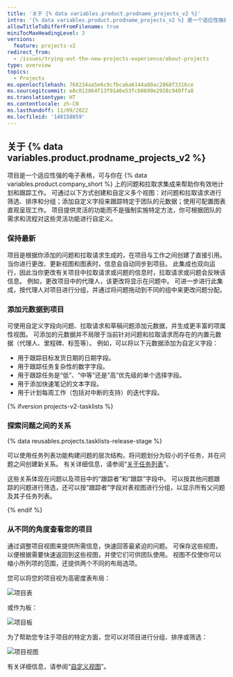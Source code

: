 ```yaml
---
title: '关于 {% data variables.product.prodname_projects_v2 %}'
intro: '{% data variables.product.prodname_projects_v2 %} 是一个适应性强的灵活工具，用于计划和跟踪 {% data variables.product.company_short %} 上的工作。'
allowTitleToDifferFromFilename: true
miniTocMaxHeadingLevel: 3
versions:
  feature: projects-v2
redirect_from:
  - /issues/trying-out-the-new-projects-experience/about-projects
type: overview
topics:
  - Projects
ms.openlocfilehash: 768234aa5e6c9cfbca6a6144a80ac2868f3316ce
ms.sourcegitcommit: e8c012864f13f9146e53fcb0699e2928c949ffa8
ms.translationtype: HT
ms.contentlocale: zh-CN
ms.lasthandoff: 11/09/2022
ms.locfileid: '148158859'
---
```

## 关于 {% data variables.product.prodname_projects_v2 %}

项目是一个适应性强的电子表格，可与你在 {% data variables.product.company_short %} 上的问题和拉取求集成来帮助你有效地计划和跟踪工作。 可通过以下方式创建和自定义多个视图：对问题和拉取请求进行筛选、排序和分组；添加自定义字段来跟踪特定于团队的元数据；使用可配置图表直观呈现工作。 项目提供灵活的功能而不是强制实施特定方法，你可根据团队的需求和流程对这些灵活功能进行自定义。

### 保持最新

项目是根据你添加的问题和拉取请求生成的，在项目与工作之间创建了直接引用。 当你进行更改、更新视图和图表时，信息会自动同步到项目。 此集成也双向运行，因此当你更改有关项目中拉取请求或问题的信息时，拉取请求或问题会反映该信息。 例如，更改项目中的代理人，该更改将显示在问题中。 可进一步进行此集成，按代理人对项目进行分组，并通过将问题拖动到不同的组中来更改问题分配。

### 添加元数据到项目

可使用自定义字段向问题、拉取请求和草稿问题添加元数据，并生成更丰富的项属性视图。 可添加的元数据并不局限于当前针对问题和拉取请求而存在的内置元数据（代理人、里程碑、标签等）。 例如，可以将以下元数据添加为自定义字段：

- 用于跟踪目标发货日期的日期字段。
- 用于跟踪任务复杂性的数字字段。
- 用于跟踪任务是“低”、“中等”还是“高”优先级的单个选择字段。
- 用于添加快速笔记的文本字段。
- 用于计划每周工作（包括对中断的支持）的迭代字段。

{% ifversion projects-v2-tasklists %}

### 探索问题之间的关系

{% data reusables.projects.tasklists-release-stage %}

可以使用任务列表功能构建问题的层次结构，将问题划分为较小的子任务，并在问题之间创建新关系。 有关详细信息，请参阅“[关于任务列表](/issues/tracking-your-work-with-issues/about-tasklists)”。

这些关系体现在问题以及项目中的“跟踪者”和“跟踪”字段中。 可以按其他问题跟踪的问题进行筛选，还可以按“跟踪者”字段对表视图进行分组，以显示所有父问题及其子任务列表。

{% endif %}

### 从不同的角度查看您的项目

通过调整项目视图来提供所需信息，快速回答最紧迫的问题。 可保存这些视图，以便根据需要快速返回到这些视图，并使它们可供团队使用。 视图不仅使你可以缩小所列项的范围，还提供两个不同的布局选项。

您可以将您的项目视为高密度表布局：

![项目表](/assets/images/help/issues/projects_table.png)

或作为板：

![项目板](/assets/images/help/issues/projects_board.png)

为了帮助您专注于项目的特定方面，您可以对项目进行分组、排序或筛选：

![项目视图](/assets/images/help/issues/project_view.png)

有关详细信息，请参阅“[自定义视图](/issues/planning-and-tracking-with-projects/customizing-views-in-your-project/customizing-a-view)”。

